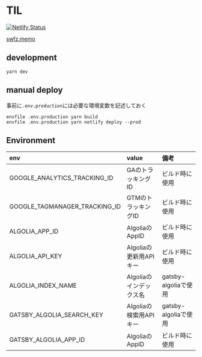# TIL

[![Netlify Status](https://api.netlify.com/api/v1/badges/093201f3-8122-4750-8d22-b273304d12e4/deploy-status)](https://app.netlify.com/sites/boring-lovelace-5e047b/deploys)

[swfz.memo](https://til.swfz.io)

## development

```
yarn dev
```

## manual deploy

事前に`.env.production`には必要な環境変数を記述しておく

```
envfile .env.production yarn build
envfile .env.production yarn netlify deploy --prod
```

## Environment

| env | value | 備考 |
|:-|:-|:-|
| GOOGLE_ANALYTICS_TRACKING_ID | GAのトラッキングID | ビルド時に使用 |
| GOOGLE_TAGMANAGER_TRACKING_ID | GTMのトラッキングID | ビルド時に使用 |
| ALGOLIA_APP_ID | AlgoliaのAppID | ビルド時に使用 |
| ALGOLIA_API_KEY| Algoliaの更新用APIキー | ビルド時に使用 |
| ALGOLIA_INDEX_NAME| Algoliaのインデックス名 | gatsby-algoliaで使用 |
| GATSBY_ALGOLIA_SEARCH_KEY | Algoliaの検索用APIキー | gatsby-algoliaで使用 |
| GATSBY_ALGOLIA_APP_ID | AlgoliaのAppID | ビルド時に使用 |